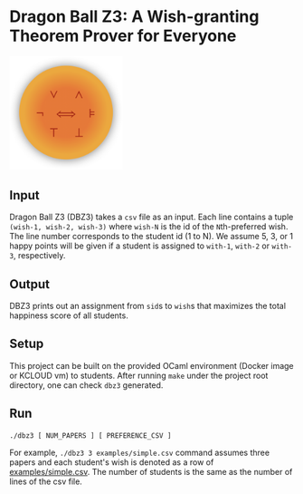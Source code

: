 # Dragon Ball Z3: A Wish-granting Theorem Prover for Everyone
<img width="200" alt="dbz3" src="asset/dbz3.png">

## Input
Dragon Ball Z3 (DBZ3) takes a `csv` file as an input.
Each line contains a tuple `(wish-1, wish-2, wish-3)` where
`wish-N` is the id of the `N`th-preferred wish.
The line number corresponds to the student id (1 to N).
We assume 5, 3, or 1 happy points will be given if a student
is assigned to `with-1`, `with-2` or `with-3`, respectively.

## Output
DBZ3 prints out an assignment from `sid`s to `wish`s that maximizes the total
happiness score of all students.

## Setup
This project can be built on the provided OCaml environment (Docker image or KCLOUD vm) to students.
After running `make` under the project root directory, one can check `dbz3` generated.

## Run
```
./dbz3 [ NUM_PAPERS ] [ PREFERENCE_CSV ]
```
For example, `./dbz3 3 examples/simple.csv` command assumes three papers and each student's wish
is denoted as a row of [examples/simple.csv](examples/simple.csv).
The number of students is the same as the number of lines of the csv file.
